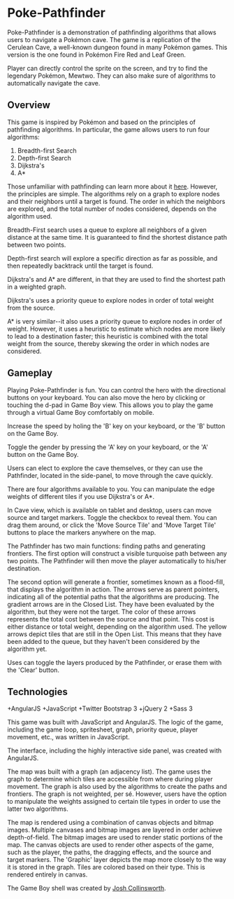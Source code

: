 # Poke-Pathfinder

Poke-Pathfinder is a demonstration of pathfinding algorithms that allows users to navigate a Pokémon cave.
The game is a replication of the Cerulean Cave, a well-known dungeon found in many Pokémon games.
This version is the one found in Pokémon Fire Red and Leaf Green.

Player can directly control the sprite on the screen, and try to find the legendary Pokémon, Mewtwo.
They can also make sure of algorithms to automatically navigate the cave.

## Overview

This game is inspired by Pokémon and based on the principles of pathfinding algorithms. In particular,
the game allows users to run four algorithms:

1. Breadth-first Search
2. Depth-first Search
3. Dijkstra's
4. A*

Those unfamiliar with pathfinding can learn more about it [here][1]. However, the principles are simple.
The algorithms rely on a graph to explore nodes and their neighbors until a target is found. The order in which
the neighbors are explored, and the total number of nodes considered, depends on the algorithm used.

Breadth-First search uses a queue to explore all neighbors of a given distance at the same time. It is guaranteed 
to find the shortest distance path between two points.

Depth-first search will explore a specific direction as far as possible, and then repeatedly backtrack until
the target is found.

Dijkstra's and A* are different, in that they are used to find the shortest path in a weighted graph.

Dijkstra's uses a priority queue to explore nodes in order of total weight from the source.

A* is very similar--it also uses a priority queue to explore nodes in order of weight. However, it
uses a heuristic to estimate which nodes are more likely to lead to a destination faster; this heuristic is combined
with the total weight from the source, thereby skewing the order in which nodes are considered.

## Gameplay

Playing Poke-Pathfinder is fun. You can control the hero with the directional buttons on your keyboard. You can also
move the hero by clicking or touching the d-pad in Game Boy view. This allows you to play the game through a 
virtual Game Boy comfortably on mobile.

Increase the speed by holing the 'B' key on your keyboard, or the 'B' button on the Game Boy.

Toggle the gender by pressing the 'A' key on your keyboard, or the 'A' button on the Game Boy.

Users can elect to explore the cave themselves, or they can use the Pathfinder, located in the side-panel,
to move through the cave quickly.

There are four algorithms available to you. You can manipulate the edge weights of different tiles if you
use Dijkstra's or A*.

In Cave view, which is available on tablet and desktop, users can move source and target markers. Toggle the checkbox
to reveal them. You can drag them around, or click the 'Move Source Tile' and 'Move Target Tile' buttons
to place the markers anywhere on the map. 

The Pathfinder has two main functions: finding paths and generating frontiers. The first option will construct a visible
turquoise path between any two points. The Pathfinder will then move the player automatically to his/her destination.

The second option will generate a frontier, sometimes known as a flood-fill,
that displays the algorithm in action. The arrows serve as parent pointers, indicating all of the potential paths that the
algorithms are producing. The gradient arrows are in the Closed List. They have been evaluated by the algorithm, but they were
not the target. The color of these arrows represents the total cost between the source and that point. This cost is either 
distance  or total weight, depending on the algorithm used. The yellow arrows depict tiles that are 
still in the Open List. This means that they have been added to the queue, but they haven't been considered by the algorithm yet.

Uses can toggle the layers produced by the Pathfinder, or erase them with the 'Clear' button.

## Technologies
+AngularJS
+JavaScript
+Twitter Bootstrap 3
+jQuery 2
+Sass 3

This game was built with JavaScript and AngularJS. The logic of the game, including the 
game loop, spritesheet, graph, priority queue, player movement, etc., was written in JavaScript.

The interface, including the highly interactive side panel, was created with AngularJS.

The map was built with a graph (an adjacency list). The game uses the graph to determine which tiles are 
accessible from where during player movement. The graph is also used by the algorithms to create the paths and frontiers.
The graph is not weighted, per sé. However, users have the option to manipulate the weights assigned to certain
tile types in order to use the latter two algorithms.

The map is rendered using a combination of canvas objects and bitmap images. Multiple canvases and bitmap images are 
layered in order achieve depth-of-field. The bitmap images are used to 
render static portions of the map. The canvas objects are used to render other aspects of the game,
such as the player, the paths, the dragging effects, and the source and target markers. The 'Graphic' layer 
depicts the map more closely to the way it is stored in the graph. Tiles are colored based on their type. This is rendered
entirely in canvas. 

The Game Boy shell was created by [Josh Collinsworth][2].

[1]: https://en.wikipedia.org/wiki/Pathfinding
[2]: https://codepen.io/joshuajcollinsworth/

